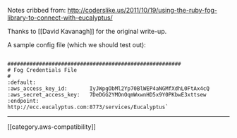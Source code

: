 Notes cribbed from: http://coderslike.us/2011/10/19/using-the-ruby-fog-library-to-connect-with-eucalyptus/

Thanks to [[David Kavanagh]] for the original write-up.

A sample config file (which we should test out):

<code>
#######################################################
# Fog Credentials File
#
:default:
:aws_access_key_id:       IyJWpgObMl2Yp70BlWEP4aNGMfXdhL0FtAx4cQ
:aws_secret_access_key:   7DeDGG2YMOnOqmWxwnHD5x9Y0PKbwE3xttsew
:endpoint:                http://ecc.eucalyptus.com:8773/services/Eucalyptus`
</code>

*****

[[category.aws-compatibility]]